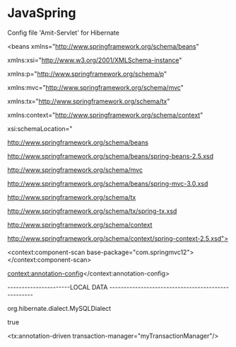 # JavaSpring


Config  file 'Amit-Servlet'   for Hibernate 


<?xml version="1.0" encoding="UTF-8"?>

<beans xmlns="http://www.springframework.org/schema/beans"

xmlns:xsi="http://www.w3.org/2001/XMLSchema-instance"

xmlns:p="http://www.springframework.org/schema/p"

xmlns:mvc="http://www.springframework.org/schema/mvc"

xmlns:tx="http://www.springframework.org/schema/tx"

xmlns:context="http://www.springframework.org/schema/context"

xsi:schemaLocation="

http://www.springframework.org/schema/beans

http://www.springframework.org/schema/beans/spring-beans-2.5.xsd

http://www.springframework.org/schema/mvc

http://www.springframework.org/schema/beans/spring-mvc-3.0.xsd

http://www.springframework.org/schema/tx

http://www.springframework.org/schema/tx/spring-tx.xsd

http://www.springframework.org/schema/context

http://www.springframework.org/schema/context/spring-context-2.5.xsd">



<context:component-scan base-package="com.springmvc12"></context:component-scan>

<context:annotation-config></context:annotation-config>


----------------------LOCAL DATA ---------------------------------------------------
<bean id="myDataSource" class="com.mchange.v2.c3p0.ComboPoolDataSource" destroy-method="close">

<property name="driverClass" value="com.mysql.jdbc.Driver"></property>

<property name="jdbcUrl" value="jdbc:mysql://localhost:3306/telusko"></property>

<property name="user" value="root"></property>

<property name="password" value="12345678"></property>

<property name="minPoolSize" value="5"></property>

<property name="maxPoolSize" value="10"></property>

<property name="maxIdleTime" value="30000"></property>

</bean>


<bean id="sessionFactory" class="org.springframework.orm.hibernate5.LocalSessionFactoryBean">

<property name="dataSource" ref="myDataSource"/>

<property name="packagesToScan" value="com.springmvc12.alien"/>

<property name="hibernateProperties">

<props>

<prop key="hibernate.dialect">org.hibernate.dialect.MySQLDialect</prop>

<prop key="hibernate.show_sql">true</prop>

</props>

</property>

</bean>


<bean id="myTransactionManager" class="org.springframework.orm.hibernate5.HibernateTransactionManager">

<property name="sessionFactory" ref="sessionFactory"></property>

</bean>

<tx:annotation-driven transaction-manager="myTransactionManager"/>


<bean class="org.springframework.web.servlet.view.InternalResourceViewResolver">

<property name="prefix" value="/views/"></property>

<property name="suffix" value=".jsp"></property>

</bean>

</beans>
